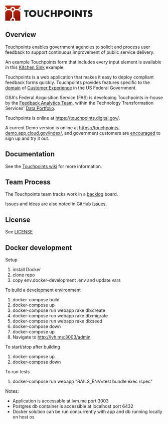 ![Touchpoints Logo](https://github.com/GSA/touchpoints/blob/main/app/assets/images/touchpoints-logo-@2x.png?raw=true)

## Overview

Touchpoints enables government agencies
to solicit and process user feedback to
support continuous improvement of public service delivery.

An example Touchpoints form that includes every input element
is available in this
[Kitchen Sink](https://touchpoints.app.cloud.gov/touchpoints/34d93e4e/submit)
example.

Touchpoints is a web application
that makes it easy to deploy
compliant feedback forms quickly.
Touchpoints provides features specific to the
[domain](https://en.wikipedia.org/wiki/Domain-driven_design/) of
[Customer Experience](https://www.performance.gov/cx/)
in the US Federal Government.

GSA's Federal Acquisition Service (FAS) is developing Touchpoints in-house by the
[Feedback Analytics Team](mailto:feedback-analytics@gsa.gov),
within the Technology Transformation Services'
[Data Portfolio](https://www.gsa.gov/about-us/organization/federal-acquisition-service/technology-transformation-services/tts-solutions#data).

Touchpoints is online at <https://touchpoints.digital.gov/>.

A current Demo version is online at <https://touchpoints-demo.app.cloud.gov/index/>,
and government customers are [encouraged](https://github.com/GSA/touchpoints/wiki/Touchpoints-Demo-Environment/) to sign up and try it out.

## Documentation

See the [Touchpoints wiki](https://github.com/gsa/touchpoints/wiki) for more information.

## Team Process

The Touchpoints team tracks work in a [backlog](https://en.wikipedia.org/wiki/Kanban) board.

Issues and ideas are also noted in GitHub [Issues](https://github.com/gsa/touchpoints/issues).

## License

See [LICENSE](LICENSE.md)

## Docker development

Setup

1. install Docker
2. clone repo
3. copy env.docker-development .env and update vars

To build a development environment

1. docker-compose build
2. docker-compose up 
3. docker-compose run webapp rake db:create
4. docker-compose run webapp rake db:migrate
5. docker-compose run webapp rake db:seed
6. docker-compose down
7. docker-compose up
8. Navigate to http://lvh.me:3003/admin

To start/stop after building
1. docker-compose up
2. docker-compose down

To run tests
1. docker-compose run webapp "RAILS_ENV=test bundle exec rspec"

Notes:
+  Application is accessable at lvm.me port 3003
+  Postgres db container is accessible at localhost port 6432
+  Docker solution can be run concurrently with app and db running locally on host os


